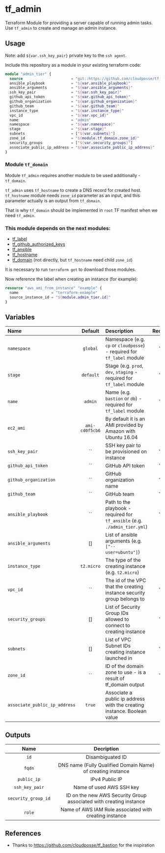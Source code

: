 # tf_admin

Terraform Module for providing a server capable of running admin tasks. Use `tf_admin` to create and manage an admin instance.

## Usage

Note: add `${var.ssh_key_pair}` private key to the `ssh agent`.

Include this repository as a module in your existing terraform code:

```terraform
module "admin_tier" {
  source                      = "git::https://github.com/cloudposse/tf_admin.git?ref=master"
  ansible_playbook            = "${var.ansible_playbook}"
  ansible_arguments           = "${var.ansible_arguments}"
  ssh_key_pair                = "${var.ssh_key_pair}"
  github_api_token            = "${var.github_api_token}"
  github_organization         = "${var.github_organization}"
  github_team                 = "${var.github_team}"
  instance_type               = "${var.instance_type}"
  vpc_id                      = "${var.vpc_id}"
  name                        = "admin"
  namespace                   = "${var.namespace}"
  stage                       = "${var.stage}"
  subnets                     = ["${var.subnets}"]
  zone_id                     = "${module.tf_domain.zone_id}"
  security_groups             = ["${var.security_groups}"]
  associate_public_ip_address = "${var.associate_public_ip_address}"
}

```

### Module `tf_domain`

Module `tf_admin` requires another module to be used additionally - `tf_domain`.

`tf_admin` uses `tf_hostname` to create a DNS record for created host. `tf_hostname` module needs `zone_id` parameter as an input, and this parameter actually is an output from `tf_domain`.

That is why `tf_domain` should be implemented in `root` TF manifest when we need `tf_admin`.


### This module depends on the next modules:

* [tf_label](https://github.com/cloudposse/tf_label)
* [tf_github_authorized_keys](https://github.com/cloudposse/tf_github_authorized_keys)
* [tf_ansible](https://github.com/cloudposse/tf_ansible)
* [tf_hostname](https://github.com/cloudposse/tf_hostname)
* [tf_domain](https://github.com/cloudposse/tf_domain) (not directly, but `tf_hostname` need child `zone_id`)

It is necessary to run `terraform get` to download those modules.

Now reference the label when creating an instance (for example):
```terraform
resource "aws_ami_from_instance" "example" {
  name               = "terraform-example"
  source_instance_id = "${module.admin_tier.id}"
}
```

## Variables

|  Name                        |  Default       |  Description                                                              | Required|
|:-----------------------------|:--------------:|:--------------------------------------------------------------------------|:-------:|
| `namespace`                  | `global`       | Namespace (e.g. `cp` or `cloudposse`) - required for `tf_label` module    | Yes     |
| `stage`                      | `default`      | Stage (e.g. `prod`, `dev`, `staging` - required for `tf_label` module     | Yes     |
| `name`                       | `admin`        | Name  (e.g. `bastion` or `db`) - required for `tf_label` module           | Yes     |
| `ec2_ami`                    | `ami-cd0f5cb6` | By default it is an AMI provided by Amazon with Ubuntu 16.04              | No      |
| `ssh_key_pair`               | ``             | SSH key pair to be provisioned on instance                                | Yes     |
| `github_api_token`           | ``             | GitHub API token                                                          | Yes     |
| `github_organization`        | ``             | GitHub organization name                                                  | Yes     |
| `github_team`                | ``             | GitHub team                                                               | Yes     |
| `ansible_playbook`           | ``             | Path to the playbook - required for `tf_ansible` (e.g. `./admin_tier.yml`)| Yes     |
| `ansible_arguments`          | []             | List of ansible arguments (e.g. `["--user=ubuntu"]`)                      | No      |
| `instance_type`              | `t2.micro`     | The type of the creating instance (e.g. `t2.micro`)                       | No      |
| `vpc_id`                     | ``             | The id of the VPC that the creating instance security group belongs to    | Yes     |
| `security_groups`            | []             | List of Security Group IDs allowed to connect to creating instance        | Yes     |
| `subnets`                    | []             | List of VPC Subnet IDs creating instance launched in                      | Yes     |
| `zone_id`                    | ``             | ID of the domain zone to use - is a result of tf_domain output            | Yes     |
| `associate_public_ip_address`| `true`         | Associate a public ip address with the creating instance. Boolean value   | No      |

## Outputs

| Name                | Decription                                                        |
|:-------------------:|:-----------------------------------------------------------------:|
| `id`                | Disambiguated ID                                                  |
| `fqdn`              | DNS name (Fully Qualified Domain Name) of creating instance       |
| `public_ip`         | IPv4 Public IP                                                    |
| `ssh_key_pair`      | Name of used AWS SSH key                                          |
| `security_group_id` | ID on the new AWS Security Group associated with creating instance|
| `role`              | Name of AWS IAM Role associated with creating instance            |


## References
* Thanks to https://github.com/cloudposse/tf_bastion for the inspiration
